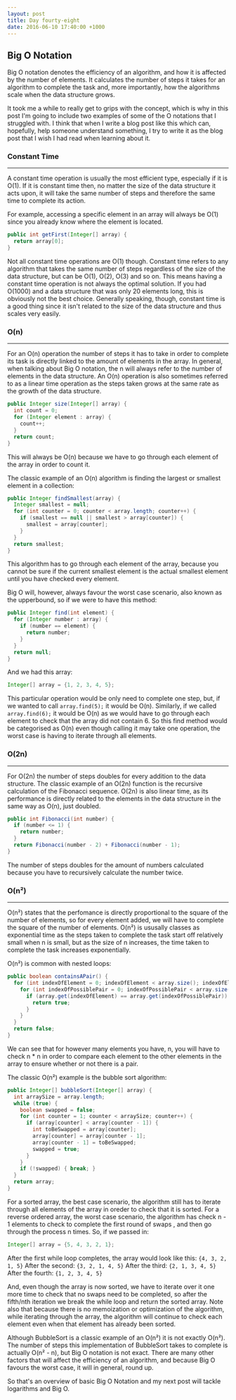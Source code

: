 ```yaml
---
layout: post
title: Day fourty-eight
date: 2016-06-10 17:40:00 +1000
---
```


Big O Notation
-------

Big O notation denotes the efficiency of an algorithm, and how it is affected by the number of elements.  It calculates the number of steps it takes for an algorithm to complete the task and, more importantly, how the algorithms scale when the data structure grows.

It took me a while to really get to grips with the concept, which is why in this post I'm going to include two examples of some of the O notations that I struggled with.  I think that when I write a blog post like this which can, hopefully, help someone understand something, I try to write it as the blog post that I wish I had read when learning about it.

### Constant Time
------

A constant time operation is usually the most efficient type, especially if it is O(1).  If it is constant time then, no matter the size of the data structure it acts upon, it will take the same number of steps and therefore the same time to complete its action.  

For example, accessing a specific element in an array will always be O(1) since you already know where the element is located.

```java
public int getFirst(Integer[] array) {
  return array[0];
}
```

Not all constant time operations are O(1) though.  Constant time refers to any algorithm that takes the same number of steps regardless of the size of the data structure, but can be O(1), O(2), O(3) and so on.  This means having a constant time operation is not always the optimal solution.  If you had O(1000) and a data structure that was only 20 elements long, this is obviously not the best choice.  Generally speaking, though, constant time is a good thing since it isn't related to the size of the data structure and thus scales very easily.

### O(n)
------

For an O(n) operation the number of steps it has to take in order to complete its task is directly linked to the amount of elements in the array.  In general, when talking about Big O notation, the n will always refer to the number of elements in the data structure. An O(n) operation is also sometimes referred to as a linear time operation as the steps taken grows at the same rate as the growth of the data structure.

```java
public Integer size(Integer[] array) {
  int count = 0;
  for (Integer element : array) {
    count++;
  }
  return count;
}
```

This will always be O(n) because we have to go through each element of the array in order to count it.

The classic example of an O(n) algorithm is finding the largest or smallest element in a collection:

```java
public Integer findSmallest(array) {
  Integer smallest = null;
  for (int counter = 0; counter < array.length; counter++) {
    if (smallest == null || smallest > array[counter]) {
      smallest = array[counter];
    }
  }
  return smallest;
}
```

This algorithm has to go through each element of the array, because you cannot be sure if the current smallest element is the actual smallest element until you have checked every element.

Big O will, however, always favour the worst case scenario, also known as the upperbound, so if we were to have this method:

```java
public Integer find(int element) {
  for (Integer number : array) {
    if (number == element) {
      return number;
    }
  }
  return null;
}
```

And we had this array:

```java
Integer[] array = {1, 2, 3, 4, 5};
```

This particular operation would be only need to complete one step, but, if we wanted to call `array.find(5);` it would be O(n).  Similarly, if we called `array.find(6);` it would be O(n) as we would have to go through each element to check that the array did not contain 6.  So this find method would be categorised as O(n) even though calling it may take one operation, the worst case is having to iterate through all elements.

### O(2n) 
-------
For O(2n) the number of steps doubles for every addition to the data structure.  The classic example of an O(2n) function is the recursive calculation of the Fibonacci sequence.  O(2n) is also linear time, as its performance is directly related to the elements in the data structure in the same way as O(n), just doubled.

```java
public int Fibonacci(int number) {
  if (number <= 1) {
    return number;
  }
  return Fibonacci(number - 2) + Fibonacci(number - 1);
}
```

The number of steps doubles for the amount of numbers calculated because you have to recursively calculate the number twice.

### O(n²) 
-----

O(n²) states that the perfomance is directly proportional to the square of the number of elements, so for every element added, we will have to complete the square of the number of elements.  O(n²) is ususally classes as exponential time as the steps taken to complete the task start off relatively small when n is small, but as the size of n increases, the time taken to complete the task increases exponentially.

O(n²) is common with nested loops:

```java
public boolean containsAPair() {
  for (int indexOfElement = 0; indexOfElement < array.size(); indexOfElement++) {
    for (int indexOfPossiblePair = 0; indexOfPossiblePair < array.size(); indexOfPossiblePair++) {
      if (array.get(indexOfElement) == array.get(indexOfPossiblePair)) {
        return true;
      }
    }
  }
  return false;
}
```

We can see that for however many elements you have, n, you will have to check n * n in order to compare each element to the other elements in the array to ensure whether or not there is a pair. 

The classic O(n²) example is the bubble sort algorithm:

```java
public Integer[] bubbleSort(Integer[] array) {
  int arraySize = array.length;
  while (true) {
    boolean swapped = false;
    for (int counter = 1; counter < arraySize; counter++) {
      if (array[counter] < array[counter - 1]) {
        int toBeSwapped = array[counter];
        array[counter] = array[counter - 1];
        array[counter - 1] = toBeSwapped;
        swapped = true;
      }
    }
    if (!swapped) { break; }
  }
  return array;
}
```

For a sorted array, the best case scenario, the algorithm still has to iterate through all elements of the array in oreder to check that it is sorted.  For a reverse ordered array, the worst case scenario, the algorithm has check n - 1 elements to check to complete the first round of swaps , and then go through the process n times.  So, if we passed in:

```java
Integer[] array = {5, 4, 3, 2, 1};
```

After the first while loop completes, the array would look like this:
```{4, 3, 2, 1, 5}```
After the second:
```{3, 2, 1, 4, 5}```
After the third:
```{2, 1, 3, 4, 5}```
After the fourth:
```{1, 2, 3, 4, 5}```

And, even though the array is now sorted, we have to iterate over it one more time to check that no swaps need to be completed, so after the fifth/nth iteration we break the while loop and return the sorted array.  Note also that because there is no memoization or optimization of the algorithm, while iterating through the array, the algorithm will continue to check each element even when that element has already been sorted.

Although BubbleSort is a classic example of an O(n²) it is not exactly O(n²).  The number of steps this implementation of BubbleSort takes to complete is actually O(n² - n), but Big O notation is not exact.  There are many other factors that will affect the efficiency of an algorithm, and because Big O favours the worst case, it will in general, round up.

So that's an overview of basic Big O Notation and my next post will tackle logarithms and Big O.

